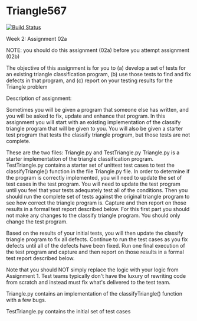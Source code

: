 # Triangle567
[![Build Status](https://travis-ci.org/dmotan/Triangle567.svg?branch=main)](https://travis-ci.org/dmotan/Triangle567)

Week 2:  Assignment 02a

NOTE:  you should do this assignment (02a) before you attempt assignment (02b)

The objective of this assignment is for you to (a) develop a set of tests for an existing triangle classification program, (b) use those tests to find and fix defects in that program, and (c) report on your testing results for the Triangle problem

Description of assignment:

Sometimes you will be given a program that someone else has written, and you will be asked to fix, update and enhance that program.   In this assignment you will start with an existing implementation of the classify triangle program that will be given to you.   You will also be given a starter test program that tests the classify triangle program, but those tests are not complete.

These are the two files:  Triangle.py and TestTriangle.py
Triangle.py is a starter implementation of the triangle classification program.
TestTriangle.py  contains a starter set of unittest test cases to test the classifyTriangle() function in the file Triangle.py file.
In order to determine if the program is correctly implemented, you will need to update the set of test cases in the test program.  You will need to update the test program until you feel that your tests adequately test all of the conditions.   Then you should run the complete set of tests against the original triangle program to see how correct the triangle program is.    Capture and then report on those results in a formal test report described below.   For this first part you should not make any changes to the classify triangle program.  You should only change the test program.

Based on the results of your initial tests, you will then update the classify triangle program to fix all defects.  Continue to run the test cases as you fix defects until all of the defects have been fixed.   Run one final execution of the test program and capture and then report on those results in a formal test report described below.

Note that you should NOT simply replace the logic with your logic from Assignment 1.  Test teams typically don't have the luxury of rewriting code from scratch and instead must fix what's delivered to the test team.

 Triangle.py contains an implementation of the classifyTriangle() function with a few bugs.

TestTriangle.py contains the initial set of test cases
